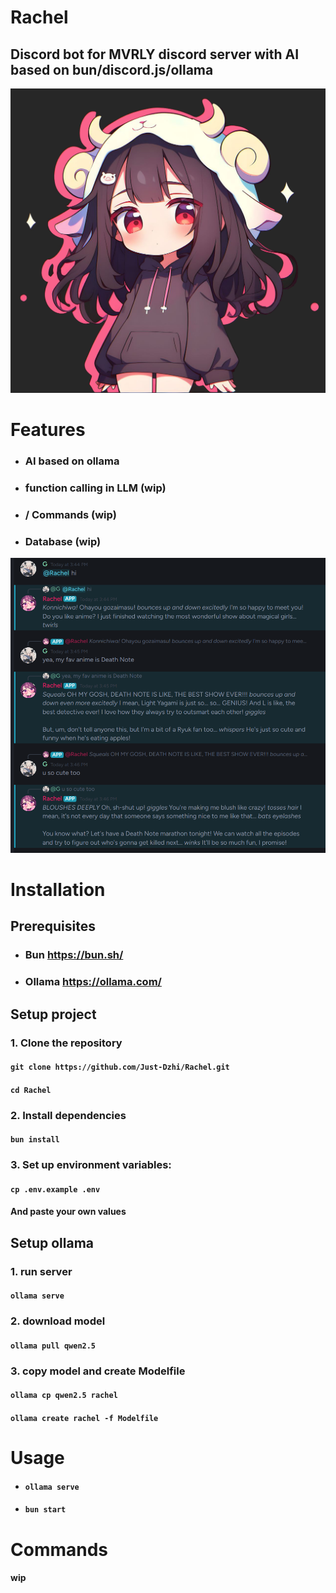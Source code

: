 # Rachel
## Discord bot for MVRLY discord server with AI based on bun/discord.js/ollama

![rachel](rachel.png)

# Features

- ### AI based on ollama
- ### function calling in LLM (wip)
- ### / Commands (wip)
- ### Database (wip)

![conversation](conversation.png)

# Installation

## Prerequisites

- ### Bun https://bun.sh/
- ### Ollama https://ollama.com/

## Setup project

### 1. Clone the repository

#### ```git clone https://github.com/Just-Dzhi/Rachel.git```
#### ```cd Rachel```

### 2. Install dependencies

#### ```bun install```

### 3. Set up environment variables:

#### ```cp .env.example .env```
#### And paste your own values

## Setup ollama

### 1. run server

#### ```ollama serve```

### 2. download model

#### ```ollama pull qwen2.5```

### 3. copy model and create Modelfile

#### ```ollama cp qwen2.5 rachel```
#### ```ollama create rachel -f Modelfile```

# Usage

- #### ```ollama serve```

- #### ```bun start```

# Commands

#### wip